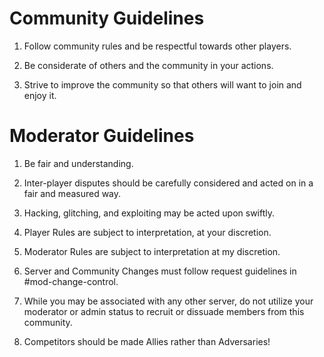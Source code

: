 # **Community Guidelines**
1. Follow community rules and be respectful towards other players.

2. Be considerate of others and the community in your actions.

3. Strive to improve the community so that others will want to join and enjoy it.



# **Moderator Guidelines**
1. Be fair and understanding. 

2. Inter-player disputes should be carefully considered and acted on in a fair and measured way.

3. Hacking, glitching, and exploiting may be acted upon swiftly.

4. Player Rules are subject to interpretation, at your discretion.

5. Moderator Rules are subject to interpretation at my discretion.

6. Server and Community Changes must follow request guidelines in #mod-change-control.

7. While you may be associated with any other server, do not utilize your moderator or admin status to recruit or dissuade members from this community. 

8. Competitors should be made Allies rather than Adversaries!
